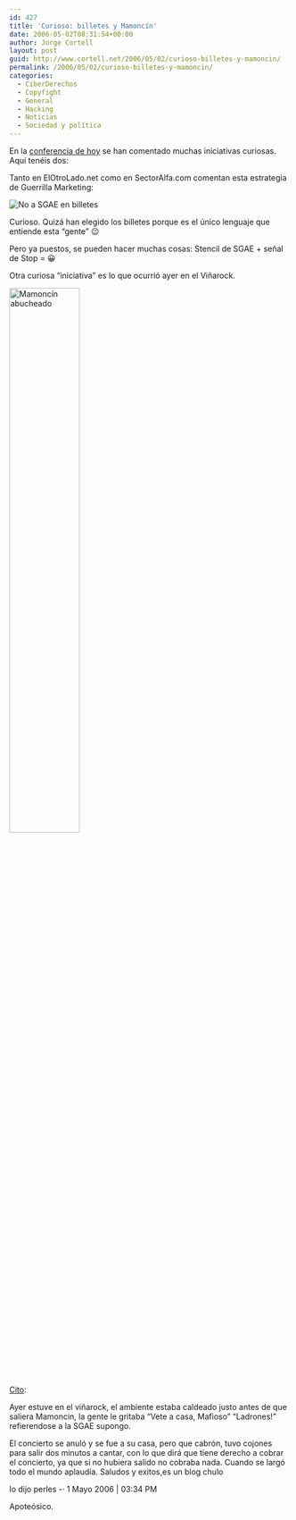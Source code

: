 ```yaml
---
id: 427
title: 'Curioso: billetes y Mamoncí­n'
date: 2006-05-02T08:31:54+00:00
author: Jorge Cortell
layout: post
guid: http://www.cortell.net/2006/05/02/curioso-billetes-y-mamoncin/
permalink: /2006/05/02/curioso-billetes-y-mamoncin/
categories:
  - CiberDerechos
  - Copyfight
  - General
  - Hacking
  - Noticias
  - Sociedad y polí­tica
---
```

En la [conferencia de hoy](http://www.cortell.net/conferencias-anteriores/) se han comentado muchas iniciativas curiosas. Aquí­ tenéis dos:

Tanto en ElOtroLado.net como en SectorAlfa.com comentan esta estrategia de Guerrilla Marketing:

![No a SGAE en billetes](http://images.elotrolado.net/news2/300406221836_1big.jpg)

Curioso. Quizá han elegido los billetes porque es el único lenguaje que entiende esta &#8220;gente&#8221; 😉

Pero ya puestos, se pueden hacer muchas cosas: Stencil de SGAE + señal de Stop = 😀

Otra curiosa &#8220;iniciativa&#8221; es lo que ocurrió ayer en el Viñarock.

[<img style="border: 0px solid;width: 50%;height: 50%" alt="Mamoncí­n abucheado" src="http://www.filmica.com/carlosues/home/chs/filmica.com/home/html/carlosues/ramoncinvi%F1arock.JPG" />](http://www.filmica.com/carlosues/archivos/003642.html)

[Cito](http://www.lacoctelera.com/mariamartillo/post/2006/04/09/ramoncin-el-vinarock-):

Ayer estuve en el viñarock, el ambiente estaba caldeado justo antes de que saliera Mamoncin, la gente le gritaba &#8220;Vete a casa, Mafioso&#8221; &#8220;Ladrones!&#8221; refierendose a la SGAE supongo.

El concierto se anuló y se fue a su casa, pero que cabrón, tuvo cojones para salir dos minutos a cantar, con lo que dirá que tiene derecho a cobrar el concierto, ya que si no hubiera salido no cobraba nada. Cuando se largó todo el mundo aplaudí­a. Saludos y exitos,es un blog chulo

lo dijo perles -· 1 Mayo 2006 | 03:34 PM

Apoteósico.